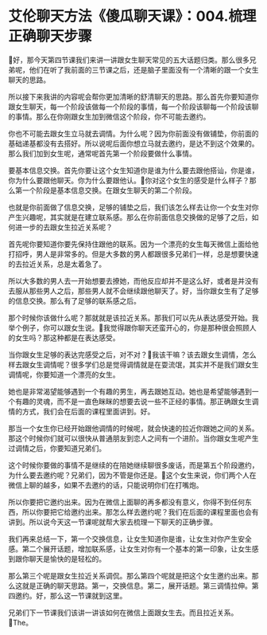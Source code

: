 # 艾伦聊天方法《傻瓜聊天课》：004.梳理正确聊天步骤

🎼好，那今天第四节课我们来讲一讲跟女生聊天常见的五大话题归类。那么很多兄弟呢，他们在听了我前面的三节课之后，还是脑子里面没有一个清晰的跟一个女生聊天的思路。

所以接下来我讲的内容呢会帮你更加清晰的舒清聊天的思路。那么首先你要知道你跟女生聊天，每一个阶段该做每一个阶段的事情，每一个阶段该聊每一个阶段该聊的事情。那么在你刚跟女生加到微信这个阶段，你不可能去邀约。

你也不可能去跟女生立马就去调情。为什么呢？因为你前面没有做铺垫，你前面的基础递基都没有去搭好。所以说呢后面你想立马就去邀约，是达不到这个效果的。那么我们加到女生呢，通常呢首先第一个阶段要做什么事情。

要基本信息交换。首先你要让这个女生知道你是谁为什么要去跟他搭讪，你是谁，你为什么要跟他聊天。你为什么要跟他认。🎼你对这个女生的感受是什么样子？那么第一个阶段是基本信息交换。在跟女生聊天的第二个阶段。

也就是你前面做了信息交换，足够的铺垫之后，我们该怎么样去让你一个女生对你产生兴趣呢，其实就是在建立联系感。那么在你前面信息交换做的足够了之后，如何进一步的去跟女生拉近关系呢？

首先呢你要知道你要先保持住跟他的联系。因为一个漂亮的女生每天微信上面给他打招呼，男人是非常多的。但是大多数的男人都跟很多兄弟们一样，总是想要快速的去拉近关系，总是太着急了。

所以大多数的男人去一开始想要去撩她，而他反应却并不是这么好，或者是并没有去服从那些男人之后，那些男人就不会继续跟他聊天了。好，当你跟女生有了足够的信息交换。那么有了足够的联系感之后。

那个时候你该做什么呢？那就就是该拉近关系。那我们可以先从表达感受开始。我举个例子，你可以跟女生说。🎼我觉得跟你聊天还蛮开心的，你是那种很会照顾人的女生吗？那这种都是在表达感受。

当你跟女生足够的表达完感受之后，对不对？🎼我该干嘛？该去跟女生调情，怎么样去跟女生调情呢？很多学们总是觉得调情就是在耍流氓，其实并不是我们跟女生调情呢，你要知道一个漂亮的女生。

她也是非常渴望能够遇到一个有趣的男生，再去跟她互动。她也是希望能够遇到一个有趣的灵魂，而不是一直色眯眯的想要去说一些不正经的事情。那正确跟女生调情的方式，我们会在后面的课程里面讲到。好。

那当一个女生你已经开始跟他调情的时候呢，就会快速的拉近你跟她之间的关系。那这个时候你们就可以很快从普通朋友到恋人之间有一个进阶。当你跟女生呢产生过调情之后，你要知道兄弟们。

这个时候你要做的事情不是继续的在陪她继续聊很多废话，而是第五个阶段邀约，为什么要去邀约呢？兄弟们，因为不管是你还是。🎼这个女生来说，你们两个人在微信上聊的越多，如果不去邀约的话，只能说明你们在打嘴炮。

所以你要把它邀约出来。因为在微信上面聊的再多都没有意义，你得不到任何东西，所以你要把它给邀约出来。那怎么样去邀约呢？我们在后面的课程里面也会有讲到。所以说今天这一节课呢就帮大家去梳理一下聊天的正确步骤。

我们再来总结一下，第一个交换信息，让女生知道你是谁，让女生对你产生安全感。第二个展开话题，增加联系感，让女生对你有一个基本的第一印象，让女生感到跟你聊天是愉快的是轻松的。

那么第三个呢是跟女生拉近关系调侃。那么第四个呢就是把这个女生邀约出来。那么这就是正确的聊天思路。第一，交换信息。第二，展开话题。第三调情拉伸。第四邀约。好，那么这一节课就到这里。

兄弟们下一节课我们该讲一讲该如何在微信上面跟女生去。而且拉近关系。🎼The。